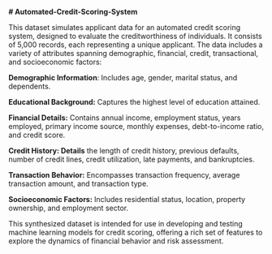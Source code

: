 **# Automated-Credit-Scoring-System**


This dataset simulates applicant data for an automated credit scoring system, designed to evaluate the creditworthiness of individuals. It consists of 5,000 records, each representing a unique applicant. The data includes a variety of attributes spanning demographic, financial, credit, transactional, and socioeconomic factors:

**Demographic Information**: Includes age, gender, marital status, and dependents.

**Educational Background:** Captures the highest level of education attained.

**Financial Details:** Contains annual income, employment status, years employed, primary income source, monthly expenses, debt-to-income ratio, and credit score.

**Credit History: Details** the length of credit history, previous defaults, number of credit lines, credit utilization, late payments, and bankruptcies.

**Transaction Behavior:** Encompasses transaction frequency, average transaction amount, and transaction type.

**Socioeconomic Factors:** Includes residential status, location, property ownership, and employment sector.

This synthesized dataset is intended for use in developing and testing machine learning models for credit scoring, offering a rich set of features to explore the dynamics of financial behavior and risk assessment.
